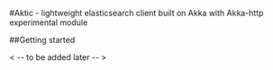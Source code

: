 #Aktic - lightweight elasticsearch client built on Akka with Akka-http experimental module

##Getting started

< -- to be added later -- >